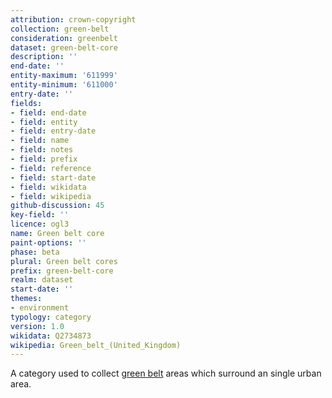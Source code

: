 ```yaml
---
attribution: crown-copyright
collection: green-belt
consideration: greenbelt
dataset: green-belt-core
description: ''
end-date: ''
entity-maximum: '611999'
entity-minimum: '611000'
entry-date: ''
fields:
- field: end-date
- field: entity
- field: entry-date
- field: name
- field: notes
- field: prefix
- field: reference
- field: start-date
- field: wikidata
- field: wikipedia
github-discussion: 45
key-field: ''
licence: ogl3
name: Green belt core
paint-options: ''
phase: beta
plural: Green belt cores
prefix: green-belt-core
realm: dataset
start-date: ''
themes:
- environment
typology: category
version: 1.0
wikidata: Q2734873
wikipedia: Green_belt_(United_Kingdom)
---
```


A category used to collect [green belt](/dataset/green-belt) areas which surround an single urban area.
